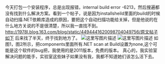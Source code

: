 今天打包一个安装程序，总是出现报错，internal build error -6213，然后搜遍都没有找到什么解决方案。看到一个帖子，说是因为installsheild里面的build的时候自动扫描.NET依赖库造成的原因，要把这个自动扫描功能给关掉，但是他说的在什么地方关说的不是很清楚，所以我一直找不到。
http://1978l.blog.163.com/blog/static/4494441620098704049756/原文帖子如下
后来找了半天，终于找到地方了。
![这里写图片描述](http://img.blog.csdn.net/20151220132033630)
![这里写图片描述](http://img.blog.csdn.net/20151220132053859)
如图1，图2所示，把components里面所有.NET scan at Build设置为none,这个可能是这个软件的bug把，我使用的是2011版本，免费的版本。
真心的，我实验室解决问题的能手，实验室这些妹子如果没有我，我都不知道她们该怎么活下去。